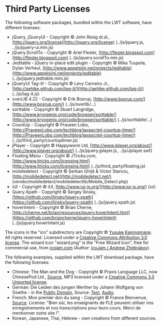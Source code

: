 # Third Party Licenses

The following software packages, bundled within the LWT software, have different licenses:
    
*   jQuery, jQueryUI - Copyright © John Resig et.al., [http://jquery.org/license](http://jquery.org/license) (../js/jquery.js, ../js/jquery-ui.min.js)
*   jQuery.ScrollTo - Copyright © Ariel Flesler, [http://flesler.blogspot.com](http://flesler.blogspot.com) (../js/jquery.scrollTo.min.js)
*   Jeditable - jQuery in-place edit plugin - Copyright © Mika Tuupola, Dylan Verheul, [http://www.appelsiini.net/projects/jeditable](http://www.appelsiini.net/projects/jeditable) (../js/jquery.jeditable.mini.js)
*   jQueryUI Tag-it! - Copyright © Levy Carneiro Jr., [http://aehlke.github.com/tag-it/](http://aehlke.github.com/tag-it/) (../js/tag-it.js)
*   оverLIB 4.22 - Copyright © Erik Bоsrup, [http://www.bosrup.com/](http://www.bosrup.com/) (../js/overlib/...)
*   sorttable - Copyright © Stuart Langridge, [http://www.kryogenix.org/code/browser/sorttable/](http://www.kryogenix.org/code/browser/sorttable/) (../js/sorttable/...)
*   CountUp - Copyright © Praveen Lobo, [http://PraveenLobo.com/techblog/javascript-countup-timer/](http://PraveenLobo.com/techblog/javascript-countup-timer/) (../js/third\_party/countuptimer.js)
*   jPlayer - Copyright © Happyworm Ltd, [http://www.jplayer.org/about/](http://www.jplayer.org/about/) (../js/jquery.jplayer.js, ../js/Jplayer.swf)
*   Floating Menu - Copyright © JTricks.com, [http://www.jtricks.com/licensing.html](http://www.jtricks.com/licensing.html) (../js/third\_party/floating.js)
*   mobiledetect - Copyright © Șerban Ghiță & Victor Stanciu, [http://mobiledetect.net](http://mobiledetect.net/) (vendor/mobiledetect/mobiledetectlib/Mobile\_Detect.php)
*   iUI - Copyright © iUI, [http://www.iui-js.org/](http://www.iui-js.org/) (iui)
*   Query.Xpath - Copyright © Sergey Ilinsky, [https://github.com/ilinsky/jquery-xpath](https://github.com/ilinsky/jquery-xpath) (../js/jquery.xpath.js)
*   hoverIntent - Copyright © Brian Cherne, [http://cherne.net/brian/resources/jquery.hoverIntent.html](https://github.com/briancherne/jquery-hoverIntent) (../js/jquery.hoverIntent.js)
    
      
    
The icons in the "icn" subdirectory are Copyright © [Yusuke Kamiyamane](http://p.yusukekamiyamane.com/). All rights reserved. Licensed under a [Creative Commons Attribution 3.0 license](http://creativecommons.org/licenses/by/3.0/). The wizard icon "wizard.png" is the "Free Wizard Icon", free for commercial use, from [icojam.com](http://www.icojam.com/blog/?p=159) (Author: [IcoJam / Andrew Zhebrakov](http://www.icojam.com)).  
      
    
The following examples, supplied within the LWT download package, have the following licenses:
*   Chinese: The Man and the Dog - Copyright © Praxis Language LLC, now ChinesePod Ltd., [Source](http://chinesepod.com/lessons/the-man-and-the-dog), MP3 licensed under a [Creative Commons 3.0 Unported license](http://creativecommons.org/licenses/by/3.0/).
*   German: Die Leiden des jungen Werther by Johann Wolfgang von Goethe - in the [Public Domain](http://www.gutenberg.org/wiki/Gutenberg:The_Project_Gutenberg_License), Source: [Text](http://www.gutenberg.org/ebooks/2407), [Audio](http://www.gutenberg.org/ebooks/19794).
*   French: Mon premier don du sang - Copyright © France Bienvenue, [Source](http://francebienvenue1.wordpress.com/2011/06/18/generosite/). License: "Bien sûr, les enseignants de FLE peuvent utiliser nos enregistrements et nos transcriptions pour leurs cours. Merci de mentionner notre site !".
*   Korean, Japanese, Thai, Hebrew - own creations from different sources.